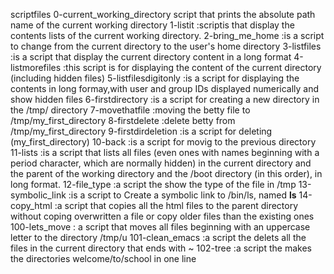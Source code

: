 scriptfiles
0-current_working_directory script that prints the absolute path name of the current working directory
1-listit :scriptis that display the contents lists of the current working directory.
2-bring_me_home :is a script to change from the current directory to the user's home directory
3-listfiles :is a script that display the current directory content in a long format
4-listmorefiles :this script is for displaying the content of the current directory (including hidden files)
5-listfilesdigitonly :is a script for displaying the contents in long formay,with user and group IDs displayed numerically and show hidden files
6-firstdirectory :is a script for creating a new directory in the /tmp/ directory
7-movethatfile :moving the betty file to /tmp/my_first_directory
8-firstdelete :delete betty from /tmp/my_first_directory
9-firstdirdeletion :is a script for deleting (my_first_directory)
10-back :is a script for movig to the previous directory
11-lists :is a script that lists all files (even ones with names beginning with a period character, which are normally hidden) in the current directory and the parent of the working directory and the /boot directory (in this order), in long format.
12-file_type :a script the show the type of the file in /tmp
13-symbolic_link :is a script to Create a symbolic link to /bin/ls, named __ls__
14-copy_html :a script that copies all the html files to the parent directory without coping overwritten a file or copy older files than the existing ones
100-lets_move : a script that moves all files beginning with an uppercase letter to the directory /tmp/u
101-clean_emacs :a script the delets all the files in the current directory that ends with ~
102-tree :a script the makes the directories welcome/to/school in one line
